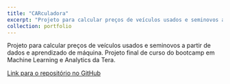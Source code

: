 ```yaml
---
title: "CARculadora"
excerpt: "Projeto para calcular preços de veículos usados e seminovos a partir de dados e aprendizado de máquina<br/><img src='/images/500x300.png'>"
collection: portfolio
---
```


Projeto para calcular preços de veículos usados e seminovos a partir de dados e aprendizado de máquina. Projeto final de curso do bootcamp em Machine Learning e Analytics da Tera.

[Link para o repositório no GitHub](https://github.com/lcfdiniz/carculadora)

